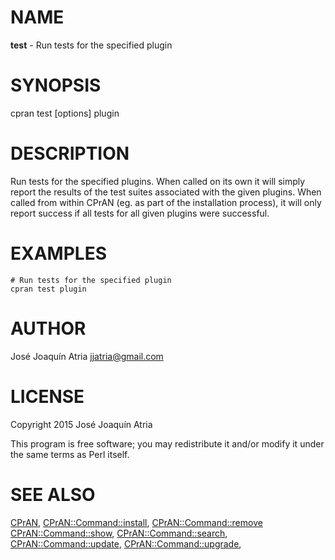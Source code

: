 # NAME

**test** - Run tests for the specified plugin

# SYNOPSIS

cpran test \[options\] plugin

# DESCRIPTION

Run tests for the specified plugins. When called on its own it will simply
report the results of the test suites associated with the given plugins.
When called from within CPrAN (eg. as part of the installation process), it
will only report success if all tests for all given plugins were successful.

# EXAMPLES

    # Run tests for the specified plugin
    cpran test plugin

# AUTHOR

José Joaquín Atria <jjatria@gmail.com>

# LICENSE

Copyright 2015 José Joaquín Atria

This program is free software; you may redistribute it and/or modify it under
the same terms as Perl itself.

# SEE ALSO

[CPrAN](cpran),
[CPrAN::Command::install](install),
[CPrAN::Command::remove](remove)
[CPrAN::Command::show](show),
[CPrAN::Command::search](search),
[CPrAN::Command::update](update),
[CPrAN::Command::upgrade](upgrade),
